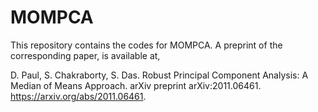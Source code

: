 # MOMPCA
This repository contains the codes for MOMPCA. A preprint of the corresponding paper, is available at,

 D. Paul, S. Chakraborty, S. Das. Robust Principal Component Analysis: A Median of Means Approach. arXiv preprint 	arXiv:2011.06461. https://arxiv.org/abs/2011.06461.
